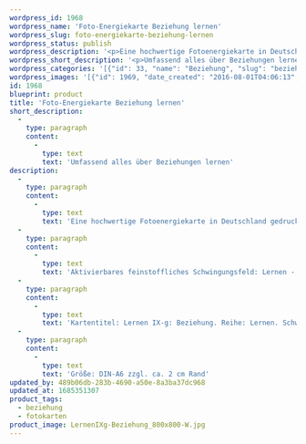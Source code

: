 ```yaml
---
wordpress_id: 1968
wordpress_name: 'Foto-Energiekarte Beziehung lernen'
wordpress_slug: foto-energiekarte-beziehung-lernen
wordpress_status: publish
wordpress_description: '<p>Eine hochwertige Fotoenergiekarte in Deutschland gedruckt und in Handarbeit laminiert. Sie ist in Postkartengröße (DIN-A6) gut zu transportieren und kann auch auf den Körper aufgelegt werden.</p><p>Aktivierbares feinstoffliches Schwingungsfeld: Lernen - Beziehung - Stimmige Kontakte: (Neu) lernen, was Beziehung ist, was Sie uns bedeutet bzw. welche Bedeutungen unsere verschiedenen Beziehungen für uns haben und wie sie ideal aussehen (Arbeitsbeziehungen, private tiefergehende Beziehungen, kurze und lange Beziehungen usw.). Auch die Beziehung zu uns selbst ist hier inbegriffen.</p><p>Kartentitel: Lernen IX-g: Beziehung. Reihe: Lernen. Schwingungsebene: Grün.</p><p>Größe: DIN-A6 zzgl. ca. 2 cm Rand<br />Andere Formate sind individuell für Sie innerhalb weniger Tage herstellbar. Bitte kontaktieren Sie uns hierfür unter <a href="mailto:info@elvedenverlag.de">info@elvedenverlag.de</a>.</p><p><a href="https://my.feenbaum.de/anwendung-energiebilder-foto-laminiert/">Anwendungshinweise</a>      <a href="https://my.feenbaum.de/produktinformationen-fotokarten/">Produktinformationen</a></p>'
wordpress_short_description: '<p>Umfassend alles über Beziehungen lernen<br /><em>Hinweis: Das Wasserzeichen „Elveden Verlag Energiebild“ wird nicht mit gedruckt</em></p>'
wordpress_categories: '[{"id": 33, "name": "Beziehung", "slug": "beziehung"}, {"id": 23, "name": "Fotokarten", "slug": "fotokarten"}]'
wordpress_images: '[{"id": 1969, "date_created": "2016-08-01T04:06:13", "date_created_gmt": "2016-08-01T00:06:13", "date_modified": "2016-08-01T04:06:13", "date_modified_gmt": "2016-08-01T00:06:13", "src": "https://my.feenbaum.de/wp-content/uploads/2016/08/LernenIXg-Beziehung_800x800-W.jpg", "name": "LernenIXg-Beziehung_800x800-W", "alt": ""}]'
id: 1968
blueprint: product
title: 'Foto-Energiekarte Beziehung lernen'
short_description:
  -
    type: paragraph
    content:
      -
        type: text
        text: 'Umfassend alles über Beziehungen lernen'
description:
  -
    type: paragraph
    content:
      -
        type: text
        text: 'Eine hochwertige Fotoenergiekarte in Deutschland gedruckt und in Handarbeit laminiert. Sie ist in Postkartengröße (DIN-A6) gut zu transportieren und kann auch auf den Körper aufgelegt werden.'
  -
    type: paragraph
    content:
      -
        type: text
        text: 'Aktivierbares feinstoffliches Schwingungsfeld: Lernen - Beziehung - Stimmige Kontakte: (Neu) lernen, was Beziehung ist, was Sie uns bedeutet bzw. welche Bedeutungen unsere verschiedenen Beziehungen für uns haben und wie sie ideal aussehen (Arbeitsbeziehungen, private tiefergehende Beziehungen, kurze und lange Beziehungen usw.). Auch die Beziehung zu uns selbst ist hier inbegriffen.'
  -
    type: paragraph
    content:
      -
        type: text
        text: 'Kartentitel: Lernen IX-g: Beziehung. Reihe: Lernen. Schwingungsebene: Grün.'
  -
    type: paragraph
    content:
      -
        type: text
        text: 'Größe: DIN-A6 zzgl. ca. 2 cm Rand'
updated_by: 489b06db-283b-4690-a50e-8a3ba37dc968
updated_at: 1685351307
product_tags:
  - beziehung
  - fotokarten
product_image: LernenIXg-Beziehung_800x800-W.jpg
---
```

